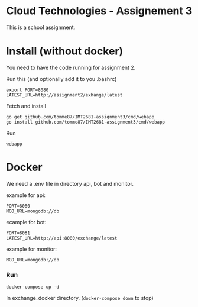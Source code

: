 # Cloud Technologies - Assignement 3
This is a school assignment.

# Install (without docker)
You need to have the code running for assignment 2.

Run this (and optionally add it to you .bashrc)
```
export PORT=8080
LATEST_URL=http://assignment2/exhange/latest
```

Fetch and install
```
go get github.com/tomme87/IMT2681-assignment3/cmd/webapp
go install github.com/tomme87/IMT2681-assignment3/cmd/webapp
```

Run
```
webapp
```

# Docker
We need a .env file in directory api, bot and monitor.

example for api:
```
PORT=8080
MGO_URL=mongodb://db
```

ecample for bot:
```
PORT=8081
LATEST_URL=http://api:8080/exchange/latest
```

example for monitor:
```
MGO_URL=mongodb://db
```

### Run
```
docker-compose up -d
```
In exchange_docker directory. (`docker-compose down` to stop)
